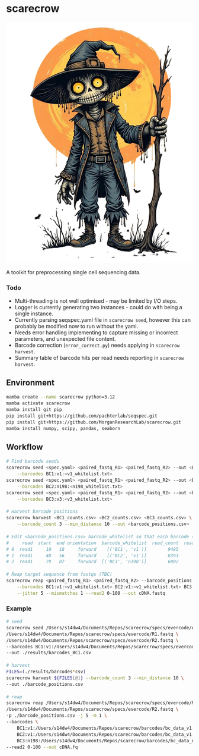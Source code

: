 # scarecrow

![scarecrow](img/scarecrow.png)

A toolkit for preprocessing single cell sequencing data.

### Todo

* Multi-threading is not well optimised - may be limited by I/O steps.
* Logger is currently generating two instances - could do with being a single instance.
* Currently parsing seqspec.yaml file in `scarecrow seed`, however this can probably be modified now to run without the yaml.
* Needs error handling implementing to capture missing or incorrect parameters, and unexpected file content.
* Barcode correction (`error_correct.py`) needs applying in `scarecrow harvest`.
* Summary table of barcode hits per read needs reporting in `scarecrow harvest`.

## Environment
```bash
mamba create --name scarecrow python=3.12
mamba activate scarecrow
mamba install git pip
pip install git+https://github.com/pachterlab/seqspec.git
pip install git+https://github.com/MorganResearchLab/scarecrow.git
mamba install numpy, scipy, pandas, seaborn
```

## Workflow
```bash
# Find barcode seeds
scarecrow seed <spec.yaml> <paired_fastq_R1> <paired_fastq_R2> --out <BC1_counts.csv> \
    --barcodes BC1:v1:<v1_whitelist.txt> 
scarecrow seed <spec.yaml> <paired_fastq_R1> <paired_fastq_R2> --out <BC2_counts.csv> \
    --barcodes BC2:n198:<n198_whitelist.txt>
scarecrow seed <spec.yaml> <paired_fastq_R1> <paired_fastq_R2> --out <BC3_counts.csv> \
    --barcodes BC3:v3:<v3_whitelist.txt>

# Harvest barcode positions 
scarecrow harvest <BC1_counts.csv> <BC2_counts.csv> <BC3_counts.csv> \
    --barcode_count 3 --min_distance 10 --out <barcode_positions.csv>

# Edit <barcode_positions.csv> barcode_whitelist so that each barcode (BC) has a unique name, e.g.:
#     read  start  end orientation  barcode_whitelist  read_count  read_fraction
# 0  read1     10   18     forward    [('BC1', 'v1')]        9485           0.95
# 1  read1     48   56     forward    [('BC2', 'v1')]        8393           0.84
# 2  read1     79   87     forward  [('BC3', 'n198')]        6002           0.60

# Reap target sequence from fastqs (TBC)
scarecrow reap <paired_fastq_R1> <paired_fastq_R2> --barcode_positions <barcode_positions.csv> \
    --barcodes BC1:v1:<v1_whitelist.txt> BC2:v1:<v1_whitelist.txt> BC3:n198:<n198_whitelist.txt> \
    --jitter 5 --mismatches 1 --read2 0-100 --out cDNA.fastq
```

### Example
```bash
# seed
scarecrow seed /Users/s14dw4/Documents/Repos/scarecrow/specs/evercode/evercode-v3.yaml \
/Users/s14dw4/Documents/Repos/scarecrow/specs/evercode/R1.fastq \
/Users/s14dw4/Documents/Repos/scarecrow/specs/evercode/R2.fastq \
--barcodes BC1:v1:/Users/s14dw4/Documents/Repos/scarecrow/specs/evercode/BC1.txt \
--out ./results/barcodes_BC1.csv

# harvest
FILES=(./results/barcodes*csv)
scarecrow harvest ${FILES[@]} --barcode_count 3 --min_distance 10 \
--out ./barcode_positions.csv

# reap
scarecrow reap /Users/s14dw4/Documents/Repos/scarecrow/specs/evercode/R1.fastq \
/Users/s14dw4/Documents/Repos/scarecrow/specs/evercode/R2.fastq \
-p ./barcode_positions.csv -j 5 -m 1 \
--barcodes \
    BC1:v1:/Users/s14dw4/Documents/Repos/scarecrow/barcodes/bc_data_v1.barcodes \
    BC2:v1:/Users/s14dw4/Documents/Repos/scarecrow/barcodes/bc_data_v1.barcodes \
    BC3:n198:/Users/s14dw4/Documents/Repos/scarecrow/barcodes/bc_data_n198_v5.barcodes \
--read2 0-100 --out cDNA.fq
```
